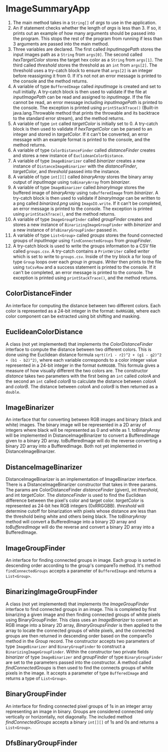 # ImageSummaryApp

1. The main method takes in a `String[]` of *args* to use in the application.
2. An if statement checks whether the length of *args* is less than 3. If so, it prints out an example of how many arguments should be passed into the program. This stops the rest of the program from running if less than 3 arguments are passed into the main method.
3. Three variables are declared. The first called *InputImagePath* stores the input images path as a `String` from `args[0]`. The second called *hexTargetColor* stores the target hex color as a `String` from `args[1]`. The third called *threshold* stores the threshold as an `int` from `args[2]`. The threshold uses a try-catch block to ensure that `args[2]` is an integer before reassigning it from 0. If it's not not an error message is printed to the console and the method returns.
4. A variable of type `BufferedImage` called *inputImage* is created and set to null initially. A try-catch block is then used to validate if the file at *inputImagePath* can be read and assigned to *inputImage*. If the file cannot be read, an error message including *inputImagePath* is printed to the console. The exception is printed using `printStackTrace()` (Built-in java.lang.Throwable method that prints the throwable and its backtrace to the standard error stream), and the method returns.
5. A variable of type `int` called *targetColor* is initially set to 0. A try-catch block is then used to validate if *hexTargetColor* can be parsed to an integer and stored in *targetColor*. If it can't be converted, an error message with an example format is printed to the console, and the method returns.
6. A variable of type `ColorDistanceFinder` called *distanceFinder* creates and stores a new instance of `EuclideanColorDistance`.
7. A variable of type `ImageBinarizer` called *binarizer* creates a new instance of `DistanceImageBinarizer` with the *distanceFinder*, *targetColor*, and *threshold* passed into the instance.
8. A variable of type `int[][]` called *binaryArray* stores the binary array output of *inputImage* using `toBinaryArray` from *binarizer*.
9. A variable of type `ImageBinarizer` called *binaryImage* stores the buffered image of *binaryArray* using `toBufferedImage` from *binarizer*. A try-catch block is then used to validate if *binaryImage* can be written to a png called *binarized.png* using `ImagoIO.write`. If it can't be completed, an error message is printed to the console. The exception is printed using `printStackTrace()`, and the method returns.
10. A variable of type `ImageGroupFInder` called *groupFinder* creates and stores a new instance of `BinarizingImageGroupFinder` with *binarizer* and a new instance of `DfsBinaryGroupFinder` passed in.
11. A variable of type `List<Group>` called *groups* stores the found connected groups of *inputImage* using `findConnectedGroups` from *groupFinder*.
12. A try-catch block is used to write the groups information to a CSV file called `groups.csv`. A try-catch contains a `PrintWriter` called *writer* which is set to write to `groups.csv`. Inside of the try block a for loop of type `Group` loops over each *group* in *groups*. *Writer* then prints to the file using `toCsvRow` and a success statement is printed to the console. If it can't be completed, an error message is printed to the console. The exception is printed using `printStackTrace()`, and the method returns.


## ColorDistanceFinder
An interface for computing the distance between two different colors. Each color is represented as a 24-bit integer in the format: `0xRRGGBB`, where each color component can be extracted using bit shifting and masking. 

## EuclideanColorDistance
A class (not yet implemented) that implements the *ColorDistanceFinder* interface to compute the distance between two different colors. This is done using the Euclidean distance formula `sqrt((r1 - r2)^2 + (g1 - g2)^2 + (b1 - b2)^2)`, where each variable corresponds to a color integer value represented in a 24-bit integer in the format `0xRRGGBB`. This formula gives a measure of how visually different the two colors are. The constructor *distance* takes two parameters with the first being an `int` called *colorA* and the second an `int` called *colorB* to calculate the distance between *colorA* and *colorB*. The distance between *colorA* and *colorB* is then returned as a `double`.

## ImageBinarizer
An interface that for converting between RGB images and binary (black and white) images. The binary image will be represented in a 2D array of integers where black will be represented as 0 and white as 1. toBinaryArray will be implemented in DistanceImageBinarizer to convert a BufferedImage given to a binary 2D array. toBufferedImage will do the reverse converting a binary 2D array into a BufferedImage. Both not yet implemented in DistanceImageBinarizer.

## DistanceImageBinarizer
DistanceImageBinarizer is an implementation of ImageBinarizer interface. There is a DistanceImageBinarizer constructor that takes in three params. The params are ColorDistanceFinder *distanceFinder* (given), int *threshold*, and int *targetColor*. The *distanceFinder* is used to find the Euclidean difference between the pixel's color and target color. *targetColor* is represented as 24-bit hex RGB integers (0xRRGGBB). *threshold* will determine cutoff for binarization with pixels whose distance are less than the threshold being white and others being black. The *toBinaryArray* method will convert a BufferedImage into a binary 2D array and *toBufferedImage* will do the reverse and convert a binary 2D array into a BufferedImage.

## ImageGroupFinder
An interface for finding connected groups in image. Each group is sorted in descending order according to the group's compareTo method. It's method `findConnectedGroups` accepts a parameter of `BufferedImage` and returns a `List<Group>`.

## BinarizingImageGroupFinder
A class (not yet implemented) that implements the *ImageGroupFinder* interface to find connected groups in an image. This is completed by first binarizing a given image and then finding connected groups of white pixels using BinaryGroupFinder. This class uses an *ImageBinarizer* to convert an RGB image into a binary 2D array,  *BinaryGroupsFinder* is then applied to the array to locate the connected groups of white pixels, and the connected groups are then returned in descending order based on the compareTo method in the *Group* record. The constructor accepts two parameters of type `ImageBinarizer` and `BinaryGroupFinder` to construct a `BinarizingImageGroupFinder`. Within the constructor two private fields *binarizer* of type `ImageBinarizer` and *groupFinder* of type `BinaryGroupFinder` are set to the parameters passed into the constructor. A method called *findConnectedGroups* is then used to find the connects groups of white pixels in the image. It accepts a parameter of type `BufferedImage` and returns a type of `List<Group>`.

## BinaryGroupFinder
An interface for finding connected pixel groups of 1s in an integer array representing an image in binary. Groups are considered connected only vertically or horizontally, not diagonally. The included method *findConnectedGroups* accepts a binary `int[][]` of 1s and 0s and returns a `List<Group>`.

## DfsBinaryGroupFinder

